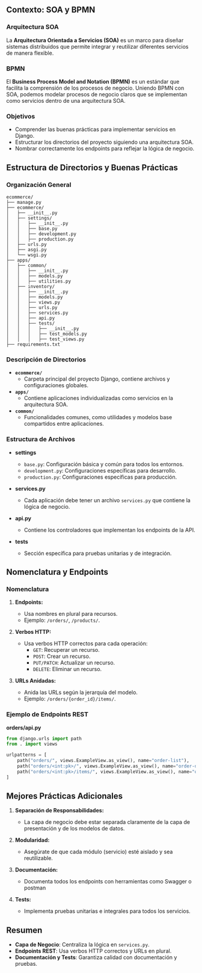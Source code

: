 ## Contexto: SOA y BPMN
### Arquitectura SOA
La **Arquitectura Orientada a Servicios (SOA)** es un marco para diseñar sistemas distribuidos que permite integrar y reutilizar diferentes servicios de manera flexible.

### BPMN
El **Business Process Model and Notation (BPMN)** es un estándar que facilita la comprensión de los procesos de negocio. Uniendo BPMN con SOA, podemos modelar procesos de negocio claros que se implementan como servicios dentro de una arquitectura SOA.

### Objetivos
- Comprender las buenas prácticas para implementar servicios en Django.
- Estructurar los directorios del proyecto siguiendo una arquitectura SOA.
- Nombrar correctamente los endpoints para reflejar la lógica de negocio.

## Estructura de Directorios y Buenas Prácticas

### Organización General

```
ecommerce/
├── manage.py
├── ecommerce/
│   ├── __init__.py
│   ├── settings/
│   │   ├── __init__.py
│   │   ├── base.py
│   │   ├── development.py
│   │   ├── production.py
│   ├── urls.py
│   ├── asgi.py
│   └── wsgi.py
├── apps/
│   ├── common/
│   │   ├── __init__.py
│   │   ├── models.py
│   │   ├── utilities.py
│   ├── inventory/
│   │   ├── __init__.py
│   │   ├── models.py
│   │   ├── views.py
│   │   ├── urls.py
│   │   ├── services.py
│   │   ├── api.py
│   │   ├── tests/
│   │   │   ├── __init__.py
│   │   │   ├── test_models.py
│   │   │   ├── test_views.py
├── requirements.txt
```

### Descripción de Directorios

- **`ecommerce/`**
  - Carpeta principal del proyecto Django, contiene archivos y configuraciones globales.
- **`apps/`**
  - Contiene aplicaciones individualizadas como servicios en la arquitectura SOA.
- **`common/`**
  - Funcionalidades comunes, como utilidades y modelos base compartidos entre aplicaciones.

### Estructura de Archivos

- **settings**
  - `base.py`: Configuración básica y común para todos los entornos.
  - `development.py`: Configuraciones específicas para desarrollo.
  - `production.py`: Configuraciones específicas para producción.

- **services.py**
  - Cada aplicación debe tener un archivo `services.py` que contiene la lógica de negocio.

- **api.py**
  - Contiene los controladores que implementan los endpoints de la API.

- **tests**
  - Sección específica para pruebas unitarias y de integración.

## Nomenclatura y Endpoints

### Nomenclatura

1. **Endpoints:**
   - Usa nombres en plural para recursos.
   - Ejemplo: `/orders/`, `/products/`.

2. **Verbos HTTP:**
   - Usa verbos HTTP correctos para cada operación:
     - `GET`: Recuperar un recurso.
     - `POST`: Crear un recurso.
     - `PUT/PATCH`: Actualizar un recurso.
     - `DELETE`: Eliminar un recurso.

3. **URLs Anidadas:**
   - Anida las URLs según la jerarquía del modelo.
   - Ejemplo: `/orders/{order_id}/items/`.

### Ejemplo de Endpoints REST

**orders/api.py**
```python
from django.urls import path
from . import views

urlpatterns = [
    path("orders/", views.ExampleView.as_view(), name="order-list"),
    path("orders/<int:pk>/", views.ExampleView.as_view(), name="order-detail"),
    path("orders/<int:pk>/items/", views.ExampleView.as_view(), name="order-items"),
]
```

## Mejores Prácticas Adicionales

1. **Separación de Responsabilidades:**
   - La capa de negocio debe estar separada claramente de la capa de presentación y de los modelos de datos.

2. **Modularidad:**
   - Asegúrate de que cada módulo (servicio) esté aislado y sea reutilizable.

3. **Documentación:**
   - Documenta todos los endpoints con herramientas como Swagger o postman

4. **Tests:**
   - Implementa pruebas unitarias e integrales para todos los servicios.

## Resumen

- **Capa de Negocio**: Centraliza la lógica en `services.py`.
- **Endpoints REST**: Usa verbos HTTP correctos y URLs en plural.
- **Documentación y Tests**: Garantiza calidad con documentación y pruebas.
